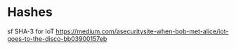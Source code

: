 # Hashes
  
  sf
SHA-3 for IoT
https://medium.com/asecuritysite-when-bob-met-alice/iot-goes-to-the-disco-bb03900157eb


